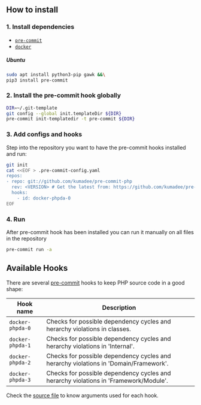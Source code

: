 ## How to install

### 1. Install dependencies

* [`pre-commit`](https://pre-commit.com/#install)
* [`docker`](https://docs.docker.com/get-docker)

##### Ubuntu

```bash
sudo apt install python3-pip gawk &&\
pip3 install pre-commit
```

### 2. Install the pre-commit hook globally

```bash
DIR=~/.git-template
git config --global init.templateDir ${DIR}
pre-commit init-templatedir -t pre-commit ${DIR}
```

### 3. Add configs and hooks

Step into the repository you want to have the pre-commit hooks installed and run:

```bash
git init
cat <<EOF > .pre-commit-config.yaml
repos:
- repo: git://github.com/kumadee/pre-commit-php
  rev: <VERSION> # Get the latest from: https://github.com/kumadee/pre-commit-php/releases
  hooks:
    - id: docker-phpda-0
EOF
```

### 4. Run

After pre-commit hook has been installed you can run it manually on all files in the repository

```bash
pre-commit run -a
```

## Available Hooks

There are several [pre-commit](https://pre-commit.com/) hooks to keep PHP source code in a good shape:

| Hook name                                        | Description                                                                                                                |
| ------------------------------------------------ | -------------------------------------------------------------------------------------------------------------------------- |
| `docker-phpda-0`                                 | Checks for possible dependency cycles and herarchy violations in classes.                                                  |
| `docker-phpda-1`                                 | Checks for possible dependency cycles and herarchy violations in 'Internal'.                                               |
| `docker-phpda-2`                                 | Checks for possible dependency cycles and herarchy violations in 'Domain/Framework'.                                       |
| `docker-phpda-3`                                 | Checks for possible dependency cycles and herarchy violations in 'Framework/Module'.                                       |

Check the [source file](https://github.com/kumadee/pre-commit-terraform/blob/master/.pre-commit-hooks.yaml) to know arguments used for each hook.
